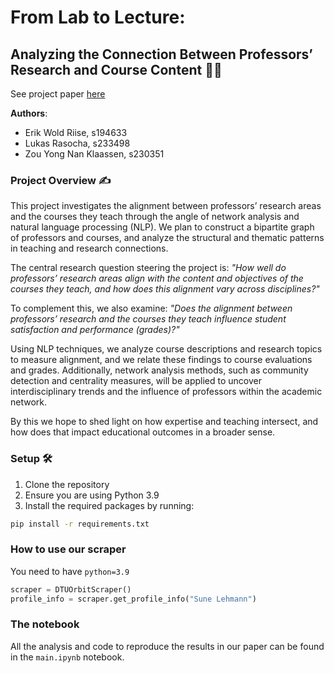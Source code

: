 # From Lab to Lecture:

## Analyzing the Connection Between Professors’ Research and Course Content​ 👩‍🏫

See project paper [here](02805_final_project_report.pdf)

**Authors**:

-   Erik Wold Riise, s194633​
-   Lukas Rasocha, s233498​
-   Zou Yong Nan Klaassen, s230351

### Project Overview ✍️

This project investigates the alignment between professors’ research areas and the courses they teach through the angle of network analysis and natural language processing (NLP).
We plan to construct a bipartite graph of professors and courses, and analyze the structural and thematic patterns in teaching and research connections.

The central research question steering the project is:
_"How well do professors’ research areas align with the content and objectives of the courses they teach, and how does this alignment vary across disciplines?"_

To complement this, we also examine:
_"Does the alignment between professors’ research and the courses they teach influence student satisfaction and performance (grades)?"_

Using NLP techniques, we analyze course descriptions and research topics to measure alignment, and we relate these findings to course evaluations and grades. Additionally, network analysis methods, such as community detection and centrality measures, will be applied to uncover interdisciplinary trends and the influence of professors within the academic network.

By this we hope to shed light on how expertise and teaching intersect, and how does that impact educational outcomes in a broader sense.

### Setup 🛠️

1. Clone the repository
2. Ensure you are using Python 3.9
3. Install the required packages by running:

```bash
pip install -r requirements.txt
```

### How to use our scraper

You need to have `python=3.9`

```python
scraper = DTUOrbitScraper()
profile_info = scraper.get_profile_info("Sune Lehmann")
```

### The notebook

All the analysis and code to reproduce the results in our paper can be found in the `main.ipynb` notebook.
